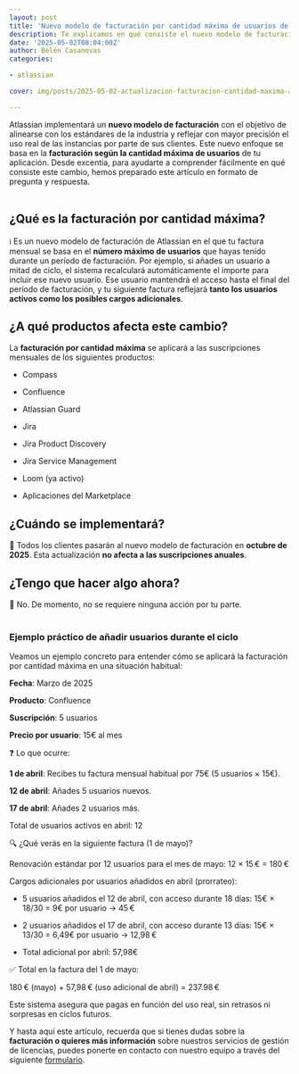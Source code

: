 ```yaml
---
layout: post
title: 'Nuevo modelo de facturación por cantidad máxima de usuarios de Atlassian'
description: Te explicamos en qué consiste el nuevo modelo de facturación de Atlassian en función de los usuarios que tengas.
date: '2025-05-02T08:04:00Z'
author: Belén Casanovas
categories:

- atlassian

cover: img/posts/2025-05-02-actualizacion-facturacion-cantidad-maxima-atlassian.png

---
```


Atlassian implementará un **nuevo modelo de facturación** con el objetivo de alinearse con los estándares de la industria y reflejar con mayor precisión el uso real de las instancias por parte de sus clientes. Este nuevo enfoque se basa en la **facturación según la cantidad máxima de usuarios** de tu aplicación. Desde excentia, para ayudarte a comprender fácilmente en qué consiste este cambio, hemos preparado este artículo en formato de pregunta y respuesta.
<br><br>

<h2>¿Qué es la facturación por cantidad máxima?</h2>

ℹ️ Es un nuevo modelo de facturación de Atlassian en el que tu factura mensual se basa en el **número máximo de usuarios** que hayas tenido durante un período de facturación. Por ejemplo, si añades un usuario a mitad de ciclo, el sistema recalculará automáticamente el importe para incluir ese nuevo usuario. Ese usuario mantendrá el acceso hasta el final del período de facturación, y tu siguiente factura reflejará **tanto los usuarios activos como los posibles cargos adicionales**.

<h2>¿A qué productos afecta este cambio?</h2>

La **facturación por cantidad máxima** se aplicará a las suscripciones mensuales de los siguientes productos:

- Compass

- Confluence

- Atlassian Guard

- Jira

- Jira Product Discovery

- Jira Service Management

- Loom (ya activo)

- Aplicaciones del Marketplace

<h2>¿Cuándo se implementará?</h2>

📅 Todos los clientes pasarán al nuevo modelo de facturación en **octubre de 2025**. Esta actualización **no afecta a las suscripciones anuales**.

<h2>¿Tengo que hacer algo ahora?</h2>

🛑 No. De momento, no se requiere ninguna acción por tu parte.
<br><br>

<h3>Ejemplo práctico de añadir usuarios durante el ciclo</h3>

Veamos un ejemplo concreto para entender cómo se aplicará la facturación por cantidad máxima en una situación habitual:

**Fecha**: Marzo de 2025

**Producto**: Confluence

**Suscripción**: 5 usuarios

**Precio por usuario**: 15€ al mes

❓ Lo que ocurre:

**1 de abril**: Recibes tu factura mensual habitual por 75€ (5 usuarios × 15€).

**12 de abril**: Añades 5 usuarios nuevos.

**17 de abril**: Añades 2 usuarios más.

Total de usuarios activos en abril: 12

🔍 ¿Qué verás en la siguiente factura (1 de mayo)?

Renovación estándar por 12 usuarios para el mes de mayo: 12 × 15 € = 180 €

Cargos adicionales por usuarios añadidos en abril (prorrateo):

- 5 usuarios añadidos el 12 de abril, con acceso durante 18 días: 15€ × 18/30 = 9€ por usuario → 45 €

- 2 usuarios añadidos el 17 de abril, con acceso durante 13 días: 15€ × 13/30 = 6,49€ por usuario → 12,98 €

- Total adicional por abril: 57,98€

✅ Total en la factura del 1 de mayo:

180 € (mayo) + 57,98 € (uso adicional de abril) = 237.98 €

Este sistema asegura que pagas en función del uso real, sin retrasos ni sorpresas en ciclos futuros.

Y hasta aquí este artículo, recuerda que si tienes dudas sobre la **facturación o quieres más información** sobre nuestros servicios de gestión de licencias, puedes ponerte en contacto con nuestro equipo a través del siguiente [formulario](/contacto). 